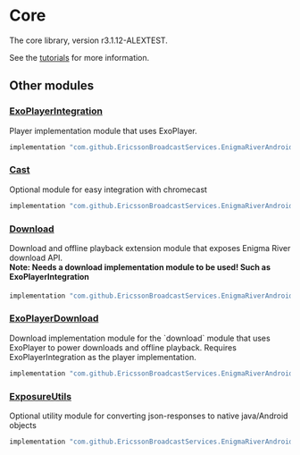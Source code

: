 # Core

The core library, version r3.1.12-ALEXTEST.

See the [tutorials](tutorials/index.md) for more information.

## Other modules

### [ExoPlayerIntegration](https://github.com/EricssonBroadcastServices/EnigmaRiverAndroidExoPlayerIntegration/tree/r3.1.12-ALEXTEST)

<p>Player implementation module that uses ExoPlayer.</p>

```gradle
implementation "com.github.EricssonBroadcastServices.EnigmaRiverAndroid:exoplayerintegration:r3.1.12-ALEXTEST"
```

### [Cast](https://github.com/EricssonBroadcastServices/EnigmaRiverAndroidCast/tree/r3.1.12-ALEXTEST)

<p>Optional module for easy integration with chromecast</p>

```gradle
implementation "com.github.EricssonBroadcastServices.EnigmaRiverAndroid:cast:r3.1.12-ALEXTEST"
```

### [Download](https://github.com/EricssonBroadcastServices/EnigmaRiverAndroidDownload/tree/r3.1.12-ALEXTEST)

<p>Download and offline playback extension module that exposes Enigma River download API.</p>
<h4 style="margin-top: -1em">Note: Needs a download implementation module to be used! Such as ExoPlayerIntegration</h4>

```gradle
implementation "com.github.EricssonBroadcastServices.EnigmaRiverAndroid:download:r3.1.12-ALEXTEST"
```

### [ExoPlayerDownload](https://github.com/EricssonBroadcastServices/EnigmaRiverAndroidExoPlayerDownload/tree/r3.1.12-ALEXTEST)

<p>Download implementation module for the `download` module that uses ExoPlayer to power downloads and offline playback. Requires ExoPlayerIntegration as the player implementation.</p>

```gradle
implementation "com.github.EricssonBroadcastServices.EnigmaRiverAndroid:exoPlayerDownload:r3.1.12-ALEXTEST"
```

### [ExposureUtils](https://github.com/EricssonBroadcastServices/EnigmaRiverAndroidExposureUtils/tree/r3.1.12-ALEXTEST)

<p>Optional utility module for converting json-responses to native java/Android objects</p>

```gradle
implementation "com.github.EricssonBroadcastServices.EnigmaRiverAndroid:exposureUtils:r3.1.12-ALEXTEST"
```